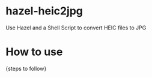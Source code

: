 # hazel-heic2jpg

Use Hazel and a Shell Script to convert HEIC files to JPG


# How to use

{steps to follow}

